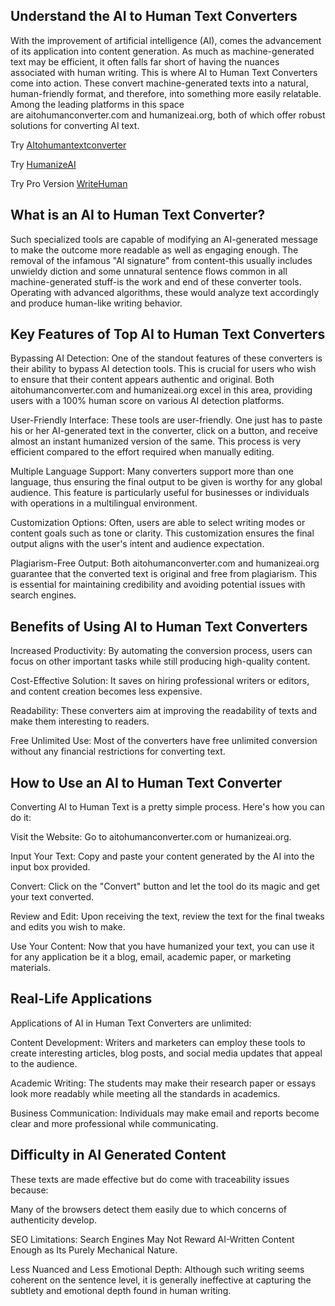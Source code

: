 **Understand the AI to Human Text Converters**
----------------------------------------------

With the improvement of artificial intelligence (AI), comes the advancement of its application into content generation. As much as machine-generated text may be efficient, it often falls far short of having the nuances associated with human writing. This is where AI to Human Text Converters come into action. These convert machine-generated texts into a natural, human-friendly format, and therefore, into something more easily relatable. Among the leading platforms in this space are aitohumanconverter.com and humanizeai.org, both of which offer robust solutions for converting AI text.

Try [AItohumantextconverter](https://aitohumanconverter.com/)

Try [HumanizeAI](https://humanizeai.org)

Try Pro Version [WriteHuman](https://writehuman.ai/?via=aitohuman)



What is an AI to Human Text Converter?
--------------------------------------

Such specialized tools are capable of modifying an AI-generated message to make the outcome more readable as well as engaging enough. The removal of the infamous "AI signature" from content-this usually includes unwieldy diction and some unnatural sentence flows common in all machine-generated stuff-is the work and end of these converter tools. Operating with advanced algorithms, these would analyze text accordingly and produce human-like writing behavior.

Key Features of Top AI to Human Text Converters
-----------------------------------------------

Bypassing AI Detection: One of the standout features of these converters is their ability to bypass AI detection tools. This is crucial for users who wish to ensure that their content appears authentic and original. Both aitohumanconverter.com and humanizeai.org excel in this area, providing users with a 100% human score on various AI detection platforms.

User-Friendly Interface: These tools are user-friendly. One just has to paste his or her AI-generated text in the converter, click on a button, and receive almost an instant humanized version of the same. This process is very efficient compared to the effort required when manually editing.

Multiple Language Support: Many converters support more than one language, thus ensuring the final output to be given is worthy for any global audience. This feature is particularly useful for businesses or individuals with operations in a multilingual environment.

Customization Options: Often, users are able to select writing modes or content goals such as tone or clarity. This customization ensures the final output aligns with the user's intent and audience expectation.

Plagiarism-Free Output: Both aitohumanconverter.com and humanizeai.org guarantee that the converted text is original and free from plagiarism. This is essential for maintaining credibility and avoiding potential issues with search engines.

Benefits of Using AI to Human Text Converters
---------------------------------------------

Increased Productivity: By automating the conversion process, users can focus on other important tasks while still producing high-quality content.

Cost-Effective Solution: It saves on hiring professional writers or editors, and content creation becomes less expensive.

Readability: These converters aim at improving the readability of texts and make them interesting to readers.

Free Unlimited Use: Most of the converters have free unlimited conversion without any financial restrictions for converting text.

How to Use an AI to Human Text Converter
----------------------------------------

Converting AI to Human Text is a pretty simple process. Here's how you can do it:

Visit the Website: Go to aitohumanconverter.com or humanizeai.org.

Input Your Text: Copy and paste your content generated by the AI into the input box provided.

Convert: Click on the "Convert" button and let the tool do its magic and get your text converted.

Review and Edit: Upon receiving the text, review the text for the final tweaks and edits you wish to make.

Use Your Content: Now that you have humanized your text, you can use it for any application be it a blog, email, academic paper, or marketing materials.

Real-Life Applications
----------------------

Applications of AI in Human Text Converters are unlimited:

Content Development: Writers and marketers can employ these tools to create interesting articles, blog posts, and social media updates that appeal to the audience.

Academic Writing: The students may make their research paper or essays look more readably while meeting all the standards in academics.

Business Communication: Individuals may make email and reports become clear and more professional while communicating.

Difficulty in AI Generated Content
----------------------------------

These texts are made effective but do come with traceability issues because:

Many of the browsers detect them easily due to which concerns of authenticity develop.

SEO Limitations: Search Engines May Not Reward AI-Written Content Enough as Its Purely Mechanical Nature.

Less Nuanced and Less Emotional Depth: Although such writing seems coherent on the sentence level, it is generally ineffective at capturing the subtlety and emotional depth found in human writing.
